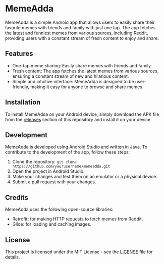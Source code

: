 # MemeAdda

MemeAdda is a simple Android app that allows users to easily share their favorite memes with friends and family with just one tap. The app fetches the latest and funniest memes from various sources, including Reddit, providing users with a constant stream of fresh content to enjoy and share.

## Features

- One-tap meme sharing: Easily share memes with friends and family.
- Fresh content: The app fetches the latest memes from various sources, ensuring a constant stream of new and hilarious content.
- Simple and intuitive interface: MemeAdda is designed to be user-friendly, making it easy for anyone to browse and share memes.

## Installation

To install MemeAdda on your Android device, simply download the APK file from the [releases](https://github.com/yourusername/memeadda/releases) section of this repository and install it on your device.

## Development

MemeAdda is developed using Android Studio and written in Java. To contribute to the development of the app, follow these steps:

1. Clone the repository: `git clone https://github.com/yourusername/memeadda.git`
2. Open the project in Android Studio.
3. Make your changes and test them on an emulator or a physical device.
4. Submit a pull request with your changes.

## Credits

MemeAdda uses the following open-source libraries:

- Retrofit: for making HTTP requests to fetch memes from Reddit.
- Glide: for loading and caching images.

## License

This project is licensed under the MIT License - see the [LICENSE](LICENSE) file for details.
